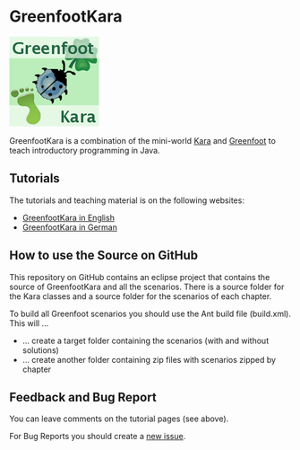 # GreenfootKara

![GreenfootKara](https://raw.githubusercontent.com/marcojakob/greenfoot-kara/master/images/greenfoot-kara-logo-large.png)

GreenfootKara is a combination of the mini-world 
[Kara](http://www.swisseduc.ch/compscience/karatojava/index.html) and [Greenfoot](http://www.greenfoot.org) 
to teach introductory programming in Java.


## Tutorials

The tutorials and teaching material is on the following websites:

* [GreenfootKara in English](http://code.makery.ch/java/greenfoot-kara-intro)
* [GreenfootKara in German](http://code.makery.ch/java/greenfoot-kara-intro-de)


## How to use the Source on GitHub

This repository on GitHub contains an eclipse project that contains the source of GreenfootKara and all the scenarios. There is a source folder for the Kara classes and a source folder for the scenarios of each chapter.

To build all Greenfoot scenarios you should use the Ant build file (build.xml). This will ...

* ... create a target folder containing the scenarios (with and without solutions)
* ... create another folder containing zip files with scenarios zipped by chapter


## Feedback and Bug Report

You can leave comments on the tutorial pages (see above). 

For Bug Reports you should create a [new issue](https://github.com/marcojakob/greenfoot-kara/issues).